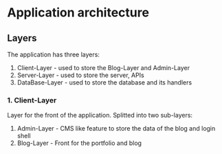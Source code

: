 # Application architecture

## Layers

The application has three layers:

1. Client-Layer - used to store the Blog-Layer and Admin-Layer
2. Server-Layer - used to store the server, APIs
3. DataBase-Layer - used to store the database and its handlers

### 1. Client-Layer

Layer for the front of the application. Splitted into two sub-layers:

1. Admin-Layer - CMS like feature to store the data of the blog and login shell
2. Blog-Layer - Front for the portfolio and blog
